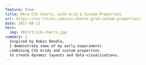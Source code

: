 ```yaml
---
feature: true
title: More CSS Charts, with Grid & Custom Properties
url: https://css-tricks.com/css-charts-grid-custom-properties/
date: 2017-08-11
hero:
  img: 2017/trick-charts.jpg
summary: |
  Inspired by Robin Rendle,
  I demonstrate some of my early experiments
  combining CSS Grids and custom properties
  to create dynamic layouts and data-visualizations.
---
```


